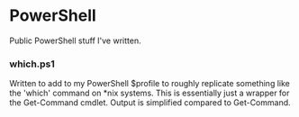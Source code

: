 # PowerShell
Public PowerShell stuff I've written.

### which.ps1 ###
Written to add to my PowerShell $profile to roughly replicate something like the 'which' command on \*nix systems. This is essentially just a wrapper for the Get-Command cmdlet. Output is simplified compared to Get-Command.
